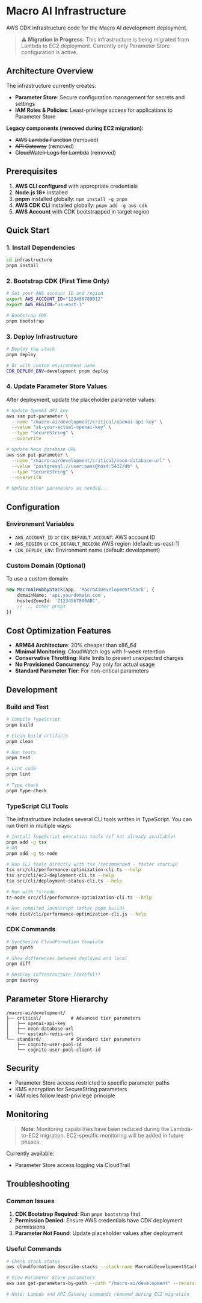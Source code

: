 # Macro AI Infrastructure

AWS CDK infrastructure code for the Macro AI development deployment.

> **⚠️ Migration in Progress**: This infrastructure is being migrated from Lambda to EC2 deployment.
> Currently only Parameter Store configuration is active.

## Architecture Overview

The infrastructure currently creates:

- **Parameter Store**: Secure configuration management for secrets and settings
- **IAM Roles & Policies**: Least-privilege access for applications to Parameter Store

**Legacy components (removed during EC2 migration):**

- ~~AWS Lambda Function~~ (removed)
- ~~API Gateway~~ (removed)
- ~~CloudWatch Logs for Lambda~~ (removed)

## Prerequisites

1. **AWS CLI configured** with appropriate credentials
2. **Node.js 18+** installed
3. **pnpm** installed globally: `npm install -g pnpm`
4. **AWS CDK CLI** installed globally: `pnpm add -g aws-cdk`
5. **AWS Account** with CDK bootstrapped in target region

## Quick Start

### 1. Install Dependencies

```bash
cd infrastructure
pnpm install
```

### 2. Bootstrap CDK (First Time Only)

```bash
# Set your AWS account ID and region
export AWS_ACCOUNT_ID="123456789012"
export AWS_REGION="us-east-1"

# Bootstrap CDK
pnpm bootstrap
```

### 3. Deploy Infrastructure

```bash
# Deploy the stack
pnpm deploy

# Or with custom environment name
CDK_DEPLOY_ENV=development pnpm deploy
```

### 4. Update Parameter Store Values

After deployment, update the placeholder parameter values:

```bash
# Update OpenAI API key
aws ssm put-parameter \
  --name "/macro-ai/development/critical/openai-api-key" \
  --value "sk-your-actual-openai-key" \
  --type "SecureString" \
  --overwrite

# Update Neon database URL
aws ssm put-parameter \
  --name "/macro-ai/development/critical/neon-database-url" \
  --value "postgresql://user:pass@host:5432/db" \
  --type "SecureString" \
  --overwrite

# Update other parameters as needed...
```

## Configuration

### Environment Variables

- `AWS_ACCOUNT_ID` or `CDK_DEFAULT_ACCOUNT`: AWS account ID
- `AWS_REGION` or `CDK_DEFAULT_REGION`: AWS region (default: us-east-1)
- `CDK_DEPLOY_ENV`: Environment name (default: development)

### Custom Domain (Optional)

To use a custom domain:

```typescript
new MacroAiHobbyStack(app, 'MacroAiDevelopmentStack', {
	domainName: 'api.yourdomain.com',
	hostedZoneId: 'Z1234567890ABC',
	// ... other props
})
```

## Cost Optimization Features

- **ARM64 Architecture**: 20% cheaper than x86_64
- **Minimal Monitoring**: CloudWatch logs with 1-week retention
- **Conservative Throttling**: Rate limits to prevent unexpected charges
- **No Provisioned Concurrency**: Pay only for actual usage
- **Standard Parameter Tier**: For non-critical parameters

## Development

### Build and Test

```bash
# Compile TypeScript
pnpm build

# Clean build artifacts
pnpm clean

# Run tests
pnpm test

# Lint code
pnpm lint

# Type check
pnpm type-check
```

### TypeScript CLI Tools

The infrastructure includes several CLI tools written in TypeScript. You can run them in multiple ways:

```bash
# Install TypeScript execution tools (if not already available)
pnpm add -g tsx
# OR
pnpm add -g ts-node

# Run CLI tools directly with tsx (recommended - faster startup)
tsx src/cli/performance-optimization-cli.ts --help
tsx src/cli/ec2-deployment-cli.ts --help
tsx src/cli/deployment-status-cli.ts --help

# Run with ts-node
ts-node src/cli/performance-optimization-cli.ts --help

# Run compiled JavaScript (after pnpm build)
node dist/cli/performance-optimization-cli.js --help
```

### CDK Commands

```bash
# Synthesize CloudFormation template
pnpm synth

# Show differences between deployed and local
pnpm diff

# Destroy infrastructure (careful!)
pnpm destroy
```

## Parameter Store Hierarchy

```text
/macro-ai/development/
├── critical/           # Advanced tier parameters
│   ├── openai-api-key
│   ├── neon-database-url
│   └── upstash-redis-url
└── standard/           # Standard tier parameters
    ├── cognito-user-pool-id
    └── cognito-user-pool-client-id
```

## Security

- Parameter Store access restricted to specific parameter paths
- KMS encryption for SecureString parameters
- IAM roles follow least-privilege principle

## Monitoring

> **Note**: Monitoring capabilities have been reduced during the Lambda-to-EC2 migration.
> EC2-specific monitoring will be added in future phases.

Currently available:

- Parameter Store access logging via CloudTrail

## Troubleshooting

### Common Issues

1. **CDK Bootstrap Required**: Run `pnpm bootstrap` first
2. **Permission Denied**: Ensure AWS credentials have CDK deployment permissions
3. **Parameter Not Found**: Update placeholder values after deployment

### Useful Commands

```bash
# Check stack status
aws cloudformation describe-stacks --stack-name MacroAiDevelopmentStack

# View Parameter Store parameters
aws ssm get-parameters-by-path --path "/macro-ai/development" --recursive

# Note: Lambda and API Gateway commands removed during EC2 migration
```
